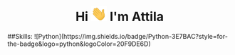 <h1 align="center">Hi <img width="35" src="https://github.com/1999AZZAR/1999AZZAR/blob/main/resources/img/waving.gif"> I'm Attila</h1>
##Skills:
![Python](https://img.shields.io/badge/Python-3E7BAC?style=for-the-badge&logo=python&logoColor=20F9DE6D)&nbsp;